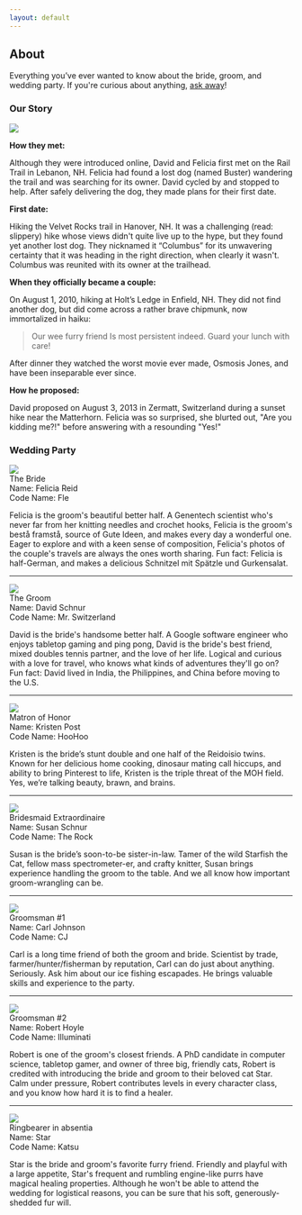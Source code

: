 ```yaml
---
layout: default
---
```


## About ##

Everything you’ve ever wanted to know about the bride, groom, and wedding party. If you're curious about anything, [ask away](/about/contact.html)!


### Our Story ###

<div class="photo matterhorn-photo lightboxable">
  <img src="/images/places/matterhorn.jpg">
</div>

**How they met:**

Although they were introduced online, David and Felicia first met on the Rail Trail in Lebanon, NH. Felicia had found a lost dog (named Buster) wandering the trail and was searching for its owner. David cycled by and stopped to help. After safely delivering the dog, they made plans for their first date.

**First date:**

Hiking the Velvet Rocks trail in Hanover, NH. It was a challenging (read: slippery) hike whose views didn't quite live up to the hype, but they found yet another lost dog. They nicknamed it “Columbus” for its unwavering certainty that it was heading in the right direction, when clearly it wasn't. Columbus was reunited with its owner at the trailhead.

**When they officially became a couple:**

On August 1, 2010, hiking at Holt’s Ledge in Enfield, NH. They did not find another dog, but did come across a rather brave chipmunk, now immortalized in haiku:

> Our wee furry friend
> Is most persistent indeed.
> Guard your lunch with care!

After dinner they watched the worst movie ever made, Osmosis Jones, and have been inseparable ever since.

**How he proposed:**

David proposed on August 3, 2013 in Zermatt, Switzerland during a sunset hike near the Matterhorn. Felicia was so surprised, she blurted out, "Are you kidding me?!" before answering with a resounding "Yes!"


### Wedding Party ###

<div class="photo profile-photo profile-photo-felicia">
  <img src="/images/people/felicia.jpg">
  <div class="title">The Bride</div>
</div>

<div class="profile-info">Name: Felicia Reid</div>
<div class="profile-info">Code Name: Fle</div>

Felicia is the groom's beautiful better half. A Genentech scientist who's never far from her knitting needles and crochet hooks, Felicia is the groom's bestå framstå, source of Gute Ideen, and makes every day a wonderful one. Eager to explore and with a keen sense of composition, Felicia's photos of the couple's travels are always the ones worth sharing. Fun fact: Felicia is half-German, and makes a delicious Schnitzel mit Spätzle und Gurkensalat.

----------------------------------------------------------------------

<div class="photo profile-photo profile-photo-david">
  <img src="/images/people/david.jpg">
  <div class="title">The Groom</div>
</div>

<div class="profile-info">Name: David Schnur</div>
<div class="profile-info">Code Name: Mr. Switzerland</div>

David is the bride's handsome better half. A Google software engineer who enjoys tabletop gaming and ping pong, David is the bride's best friend, mixed doubles tennis partner, and the love of her life. Logical and curious with a love for travel, who knows what kinds of adventures they'll go on? Fun fact: David lived in India, the Philippines, and China before moving to the U.S.

----------------------------------------------------------------------

<div class="photo profile-photo profile-photo-kristen">
  <img src="/images/people/kristen.jpg">
  <div class="title">Matron of Honor</div>
</div>

<div class="profile-info">Name: Kristen Post</div>
<div class="profile-info">Code Name: HooHoo</div>

Kristen is the bride’s stunt double and one half of the Reidoisio twins. Known for her delicious home cooking, dinosaur mating call hiccups, and ability to bring Pinterest to life, Kristen is the triple threat of the MOH field. Yes, we’re talking beauty, brawn, and brains.

----------------------------------------------------------------------

<div class="photo profile-photo profile-photo-susan">
  <img src="/images/people/susan.jpg">
  <div class="title">Bridesmaid Extraordinaire</div>
</div>

<div class="profile-info">Name: Susan Schnur</div>
<div class="profile-info">Code Name: The Rock</div>

Susan is the bride’s soon-to-be sister-in-law. Tamer of the wild Starfish the Cat, fellow mass spectrometer-er, and crafty knitter, Susan brings experience handling the groom to the table. And we all know how important groom-wrangling can be.

----------------------------------------------------------------------

<div class="photo profile-photo profile-photo-carl">
  <img src="/images/people/carl.jpg">
  <div class="title">Groomsman #1</div>
</div>

<div class="profile-info">Name: Carl Johnson</div>
<div class="profile-info">Code Name: CJ</div>

Carl is a long time friend of both the groom and bride. Scientist by trade, farmer/hunter/fisherman by reputation, Carl can do just about anything. Seriously. Ask him about our ice fishing escapades. He brings valuable skills and experience to the party.

----------------------------------------------------------------------

<div class="photo profile-photo profile-photo-robert">
  <img src="/images/people/robert.jpg">
  <div class="title">Groomsman #2</div>
</div>

<div class="profile-info">Name: Robert Hoyle</div>
<div class="profile-info">Code Name: Illuminati</div>

Robert is one of the groom's closest friends. A PhD candidate in computer science, tabletop gamer, and owner of three big, friendly cats, Robert is credited with introducing the bride and groom to their beloved cat Star. Calm under pressure, Robert contributes levels in every character class, and you know how hard it is to find a healer.

----------------------------------------------------------------------

<div class="photo profile-photo profile-photo-star">
  <img src="/images/people/star.jpg">
  <div class="title">Ringbearer in absentia</div>
</div>

<div class="profile-info">Name: Star</div>
<div class="profile-info">Code Name: Katsu</div>

Star is the bride and groom's favorite furry friend. Friendly and playful with a large appetite, Star's frequent and rumbling engine-like purrs have magical healing properties. Although he won't be able to attend the wedding for logistical reasons, you can be sure that his soft, generously-shedded fur will.
